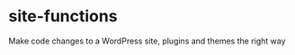 site-functions
==============

Make code changes to a WordPress site, plugins and themes the right way
